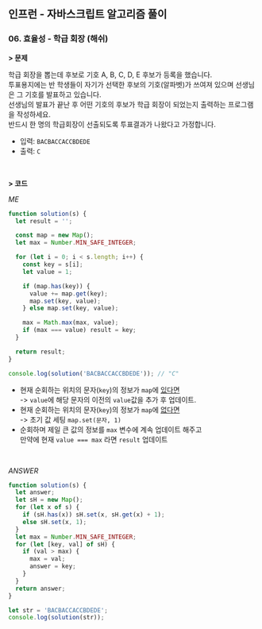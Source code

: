 ## 인프런 - 자바스크립트 알고리즘 풀이

### **06.** 효율성 - 학급 회장 (해쉬)

**> 문제**

학급 회장을 뽑는데 후보로 기호 A, B, C, D, E 후보가 등록을 했습니다.  
투표용지에는 반 학생들이 자기가 선택한 후보의 기호(알파벳)가 쓰여져 있으며 선생님은 그 기호를 발표하고 있습니다.  
선생님의 발표가 끝난 후 어떤 기호의 후보가 학급 회장이 되었는지 출력하는 프로그램을 작성하세요.  
반드시 한 명의 학급회장이 선출되도록 투표결과가 나왔다고 가정합니다.

- 입력: `BACBACCACCBDEDE`
- 출력: `C`

<br/>

**> 코드**

_ME_

```js
function solution(s) {
  let result = '';

  const map = new Map();
  let max = Number.MIN_SAFE_INTEGER;

  for (let i = 0; i < s.length; i++) {
    const key = s[i];
    let value = 1;

    if (map.has(key)) {
      value += map.get(key);
      map.set(key, value);
    } else map.set(key, value);

    max = Math.max(max, value);
    if (max === value) result = key;
  }

  return result;
}

console.log(solution('BACBACCACCBDEDE')); // "C"
```

- 현재 순회하는 위치의 문자(`key`)의 정보가 `map`에 <u>있다면</u>  
  -> `value`에 해당 문자의 이전의 `value`값을 추가 후 업데이트.
- 현재 순회하는 위치의 문자(`key`)의 정보가 `map`에 <u>없다면</u>  
  -> 초기 값 세팅 `map.set(문자, 1)`
- 순회하며 제일 큰 값의 정보를 `max` 변수에 계속 업데이트 해주고  
  만약에 현재 `value === max` 라면 `result` 업데이트

<br/>

_ANSWER_

```js
function solution(s) {
  let answer;
  let sH = new Map();
  for (let x of s) {
    if (sH.has(x)) sH.set(x, sH.get(x) + 1);
    else sH.set(x, 1);
  }
  let max = Number.MIN_SAFE_INTEGER;
  for (let [key, val] of sH) {
    if (val > max) {
      max = val;
      answer = key;
    }
  }
  return answer;
}

let str = 'BACBACCACCBDEDE';
console.log(solution(str));
```
